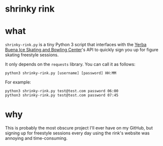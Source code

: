# shrinky rink

# what

`shrinky-rink.py` is a tiny Python 3 script that interfaces with the [Yerba Buena Ice Skating and Bowling Center](https://goo.gl/maps/e9JHQGRhUHAYJHiJ9)'s API to quickly sign you up for figure skating freestyle sessions.

It only depends on the `requests` library. You can call it as follows:

```
python3 shrinky-rink.py [username] [password] HH:MM
```

For example:
```
python3 shrinky-rink.py test@test.com password 06:00
python3 shrinky-rink.py test@test.com password 07:45
```

# why

This is probably the most obscure project I'll ever have on my GitHub, but signing up for freestyle sessions every day using the rink's website was annoying and time-consuming.
